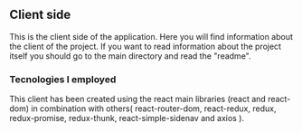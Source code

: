 
## Client side

This is the client side of the application. Here you will find information about the client of the project. If you want to read information about the project itself you should go to the main directory and read the "readme".

### Tecnologies I employed

This client has been created using the react main libraries (react and react-dom) in combination with others( react-router-dom, react-redux, redux, redux-promise, redux-thunk, react-simple-sidenav and axios ).



